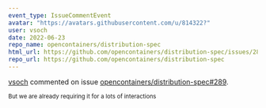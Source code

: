 ```yaml
---
event_type: IssueCommentEvent
avatar: "https://avatars.githubusercontent.com/u/814322?"
user: vsoch
date: 2022-06-23
repo_name: opencontainers/distribution-spec
html_url: https://github.com/opencontainers/distribution-spec/issues/289
repo_url: https://github.com/opencontainers/distribution-spec
---
```


<a href='https://github.com/vsoch' target='_blank'>vsoch</a> commented on issue <a href='https://github.com/opencontainers/distribution-spec/issues/289' target='_blank'>opencontainers/distribution-spec#289</a>.

<small>But we are already requiring it for a lots of interactions